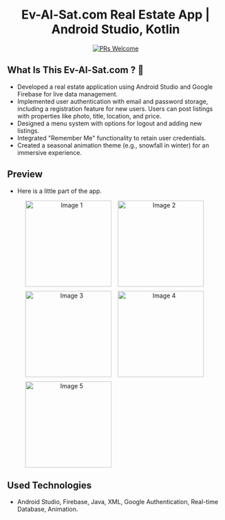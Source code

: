 <div align="center">

# Ev-Al-Sat.com Real Estate App | Android Studio, Kotlin
[![PRs Welcome](https://img.shields.io/badge/PRs-welcome-brightgreen.svg?style=flat-square)](http://makeapullrequest.com)<br>


</div>

## What Is This Ev-Al-Sat.com ? 🤔

- Developed a real estate application using Android Studio and Google Firebase for live data management.
- Implemented user authentication with email and password storage, including a registration feature for new users. Users can post listings with properties like photo, title, location, and price.
- Designed a menu system with options for logout and adding new listings.
- Integrated "Remember Me" functionality to retain user credentials.
- Created a seasonal animation theme (e.g., snowfall in winter) for an immersive experience.


## Preview

- Here is a little part of the app.


<div align="center" style="display: grid; grid-template-columns: repeat(2, 1fr); gap: 10px; max-width: 420px; margin: auto;">
  <img src="https://i.imgur.com/UOQaY7u.png" alt="Image 1" style="width: 200px; aspect-ratio: 1 / 1; object-fit: cover;">
  <img src="https://i.imgur.com/r0lRxO5.png" alt="Image 2" style="width: 200px; aspect-ratio: 1 / 1; object-fit: cover;">
  <img src="https://i.imgur.com/mZwOgv4.png" alt="Image 3" style="width: 200px; aspect-ratio: 1 / 1; object-fit: cover;">
  <img src="https://i.imgur.com/yWbqik6.png" alt="Image 4" style="width: 200px; aspect-ratio: 1 / 1; object-fit: cover;">
  <img src="https://i.imgur.com/L2nHK8M.png" alt="Image 5" style="width: 200px; aspect-ratio: 1 / 1; object-fit: cover;">
</div>


## Used Technologies

- Android Studio, Firebase, Java, XML, Google Authentication, Real-time Database, Animation.


